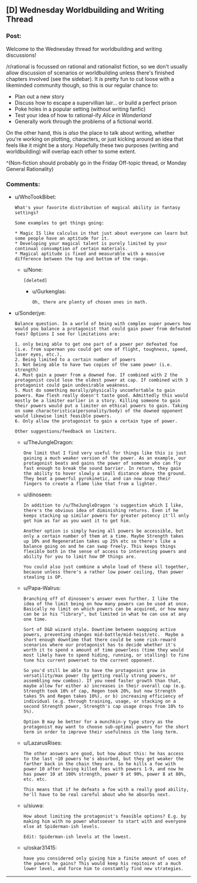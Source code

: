 ## [D] Wednesday Worldbuilding and Writing Thread

### Post:

Welcome to the Wednesday thread for worldbuilding and writing discussions!

/r/rational is focussed on rational and rationalist fiction, so we don't usually allow discussion of scenarios or worldbuilding unless there's finished chapters involved (see the sidebar).  It *is* pretty fun to cut loose with a likeminded community though, so this is our regular chance to:

* Plan out a new story
* Discuss how to escape a supervillian lair... or build a perfect prison
* Poke holes in a popular setting (without writing fanfic)
* Test your idea of how to rational-ify *Alice in Wonderland*
* Generally work through the problems of a fictional world.

On the other hand, this is *also* the place to talk about writing, whether you're working on plotting, characters, or just kicking around an idea that feels like it might be a story. Hopefully these two purposes (writing and worldbuilding) will overlap each other to some extent.

^(Non-fiction should probably go in the Friday Off-topic thread, or Monday General Rationality)

### Comments:

- u/WhoTookBibet:
  ```
  What's your favorite distribution of magical ability in fantasy settings?

  Some examples to get things going:

  * Magic IS like calculus in that just about everyone can learn but some people have an aptitude for it.
  * Developing your magical talent is purely limited by your continual consumption of certain materials.
  * Magical aptitude is fixed and measurable with a massive difference between the top and bottom of the range.
  ```

  - u/None:
    ```
    [deleted]
    ```

    - u/Gurkenglas:
      ```
      Oh, there are plenty of chosen ones in math.
      ```

- u/Sonderjye:
  ```
  Balance question. In a world of being with complex super powers how would you balance a protagonist that could gain power from defeated foes? Options I see for limitations are:

  1. only being able to get one part of a power per defeated foe (i.e. from superman you could get one of flight, toughness, speed, laser eyes, etc.), 
  2. Being limited to a certain number of powers
  3. Not being able to have two copies of the same power (i.e. strength)
  4. Must gain a power from a downed foe. If combined with 2 the protagonist could lose the oldest power at cap. If combined with 3 protagonist could gain undesirable weakness. 
  5. Must do something morally/physically uncomfortable to gain powers. Raw flesh really doesn't taste good. Admittedly this would mostly be a limiter earlier in a story. Killing someone to gain their powers would put a limiter on ethical powers to gain. Taking on some characteristica(personality/body) of the downed opponent would likewise limit feasible powers.
  6. Only allow the protagonist to gain a certain type of power.

  Other suggestions/feedback on limiters.
  ```

  - u/TheJungleDragon:
    ```
    One limit that I find very useful for things like this is just gaining a much weaker version of the power. As an example, our protagonist beats and gains the power of someone who can fly fast enough to break the sound barrier. In return, they gain the ability to hover slowly a small distance above the ground. They beat a powerful pyrokinetic, and can now snap their fingers to create a flame like that from a lighter.
    ```

  - u/dinoseen:
    ```
    In addition to /u/TheJungleDragon 's suggestion which I like, there's the obvious idea of diminishing returns. Even if he keeps stacking up similar powers for greater potency it'll only get him as far as you want it to get him. 

    Another option is simply having all powers be accessible, but only a certain number of them at a time. Maybe Strength takes up 10% and Regeneration takes up 25% etc so there's like a balance going on and he can swap freely. This keeps things flexible both in the sense of access to interesting powers and ability for you to limit how OP things are. 

    You could also just combine a whole load of these all together, because unless there's a rather low power ceiling, than power stealing is OP.
    ```

  - u/Papa-Walrus:
    ```
    Branching off of dinoseen's answer even further. I like the idea of the limit being on how many powers can be used at once. Basically no limit on which powers can be acquired, or how many can be in his "library", but limited in what he can use at any one time. 

    Sort of D&D wizard style. Downtime between swapping active powers, preventing changes mid-battle/mid-heist/etc.  Maybe a short enough downtime that there could be some risk-reward scenarios where our protagonist has to decide whether it's worth it to spend x amount of time powerless (time they would most likely have to spend hiding, running, or stalling) to fine tune his current powerset to the current opponent.

    So you'd still be able to have the protagonist grow in versatility/max power (by getting really strong powers, or assembling new combos). If you need faster growth than that, maybe allow for either a) increases in their overall cap (e.g. Strength took 10% of cap, Regen took 20%, but now Strength takes 5% and Regen takes 10%), or b) increasing efficiency of individual (e.g. through training, usage, or stacking on a second Strength power, Strength's cap usage drops from 10% to 5%). 

    Option B may be better for a munchkin-y type story as the protagonist may want to choose sub-optimal powers for the short term in order to improve their usefulness in the long term.
    ```

  - u/LazarusRises:
    ```
    The other answers are good, but how about this: he has access to the last ~10 powers he's absorbed, but they get weaker the farther back in the chain they are. So he kills a foe with power 10 after having killed foes with powers 1-9, and now he has power 10 at 100% strength, power 9 at 90%, power 8 at 80%, etc. etc.

    This means that if he defeats a foe with a really good ability, he'll have to be real careful about who he absorbs next.
    ```

  - u/siuwa:
    ```
    How about limiting the protagonist's feasible options? E.g. by making him with no power whatsoever to start with and everyone else at Spiderman-ish levels.

    Edit: Spiderman-ish levels at the lowest.
    ```

  - u/oskar31415:
    ```
    have you considered only giving him a finite amount of uses of the powers he gains? This would keep his repitoire at a much lower level, and force him to constamtly find new strategies.
    ```

---

